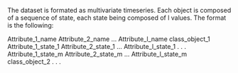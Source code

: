 The dataset is formated as multivariate timeseries.
Each object is composed of a sequence of state, each state being composed of l values.
The format is the following:

Attribute_1_name Attribute_2_name ... Attribute_l_name
class_object_1
Attribute_1_state_1 Attribute_2_state_1 ... Attribute_l_state_1
.
.
.
Attribute_1_state_m Attribute_2_state_m ... Attribute_l_state_m
class_object_2
.
.
.
